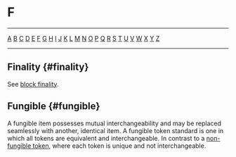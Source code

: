 # F

---

[A](./A.md) [B](./B.md) [C](./C.md) [D](./D.md) [E](./E.md) [F](./F.md) [G](./G.md) [H](./H.md) [I](./I.md) [J](./J.md) [K](./K.md) [L](./L.md) [M](./M.md) [N](./N.md) [O](./O.md) [P](./P.md) [Q](./Q.md) [R](./R.md) [S](./S.md) [T](./T.md) [U](./U.md) [V](./V.md) [W](./W.md) [X](./X.md) [Y](./Y.md) [Z](./Z.md)

---

## Finality {#finality}

See [block finality](./B.md#block-finality).

## Fungible {#fungible}

A fungible item possesses mutual interchangeability and may be replaced seamlessly with another, identical item. A fungible token standard is one in which all tokens are equivalent and interchangeable. In contrast to a [non-fungible token](./N.md#non-fungible-token), where each token is unique and not interchangeable.